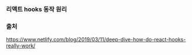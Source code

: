 ### 리액트 hooks 동작 원리

### 출처

https://www.netlify.com/blog/2019/03/11/deep-dive-how-do-react-hooks-really-work/
